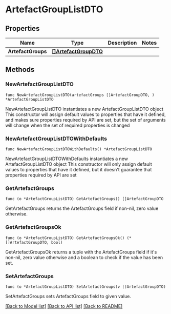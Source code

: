 # ArtefactGroupListDTO

## Properties

Name | Type | Description | Notes
------------ | ------------- | ------------- | -------------
**ArtefactGroups** | [**[]ArtefactGroupDTO**](ArtefactGroupDTO.md) |  | 

## Methods

### NewArtefactGroupListDTO

`func NewArtefactGroupListDTO(artefactGroups []ArtefactGroupDTO, ) *ArtefactGroupListDTO`

NewArtefactGroupListDTO instantiates a new ArtefactGroupListDTO object
This constructor will assign default values to properties that have it defined,
and makes sure properties required by API are set, but the set of arguments
will change when the set of required properties is changed

### NewArtefactGroupListDTOWithDefaults

`func NewArtefactGroupListDTOWithDefaults() *ArtefactGroupListDTO`

NewArtefactGroupListDTOWithDefaults instantiates a new ArtefactGroupListDTO object
This constructor will only assign default values to properties that have it defined,
but it doesn't guarantee that properties required by API are set

### GetArtefactGroups

`func (o *ArtefactGroupListDTO) GetArtefactGroups() []ArtefactGroupDTO`

GetArtefactGroups returns the ArtefactGroups field if non-nil, zero value otherwise.

### GetArtefactGroupsOk

`func (o *ArtefactGroupListDTO) GetArtefactGroupsOk() (*[]ArtefactGroupDTO, bool)`

GetArtefactGroupsOk returns a tuple with the ArtefactGroups field if it's non-nil, zero value otherwise
and a boolean to check if the value has been set.

### SetArtefactGroups

`func (o *ArtefactGroupListDTO) SetArtefactGroups(v []ArtefactGroupDTO)`

SetArtefactGroups sets ArtefactGroups field to given value.



[[Back to Model list]](../README.md#documentation-for-models) [[Back to API list]](../README.md#documentation-for-api-endpoints) [[Back to README]](../README.md)



